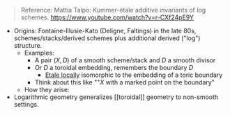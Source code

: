 > Reference: Mattia Talpo: Kummer-étale additive invariants of log schemes. <https://www.youtube.com/watch?v=r-CXf24pE9Y>

- Origins: Fontaine-Illusie-Kato (Deligne, Faltings) in the late 80s, schemes/stacks/derived schemes plus additional derived ("log") structure.
	- Examples:
		- A pair $(X, D)$ of a smooth scheme/stack and $D$ a smooth divisor
		- Or $D$ a toroidal embedding, remembers the boundary $D$
			- [Etale locally](Etale%20locally) isomorphic to the embedding of a toric boundary
		- Think about this like ""$X$ with a marked point on the boundary"
	- How they arise: 
- Logarithmic geometry generalizes [[toroidal]] geometry to non-smooth settings.